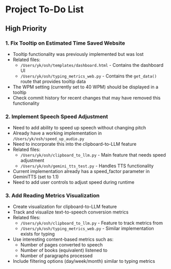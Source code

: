 # Project To-Do List

## High Priority

### 1. Fix Tooltip on Estimated Time Saved Website
- Tooltip functionality was previously implemented but was lost
- Related files:
  - `/Users/yk/osh/templates/dashboard.html` - Contains the dashboard UI
  - `/Users/yk/osh/typing_metrics_web.py` - Contains the `get_data()` route that provides tooltip data
- The WPM setting (currently set to 40 WPM) should be displayed in a tooltip
- Check commit history for recent changes that may have removed this functionality

### 2. Implement Speech Speed Adjustment
- Need to add ability to speed up speech without changing pitch
- Already have a working implementation in `/Users/yk/osh/speed_up_audio.py`
- Need to incorporate this into the clipboard-to-LLM feature
- Related files:
  - `/Users/yk/osh/clipboard_to_llm.py` - Main feature that needs speed adjustment
  - `/Users/yk/osh/gemini_tts_test.py` - Handles TTS functionality
- Current implementation already has a speed_factor parameter in GeminiTTS (set to 1.1)
- Need to add user controls to adjust speed during runtime

### 3. Add Reading Metrics Visualization
- Create visualization for clipboard-to-LLM feature
- Track and visualize text-to-speech conversion metrics
- Related files:
  - `/Users/yk/osh/clipboard_to_llm.py` - Feature to track metrics from
  - `/Users/yk/osh/typing_metrics_web.py` - Similar implementation exists for typing
- Use interesting content-based metrics such as:
  - Number of pages converted to speech
  - Number of books (equivalent) listened to
  - Number of paragraphs processed
- Include filtering options (day/week/month) similar to typing metrics